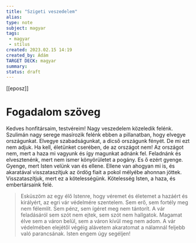 ```yaml
---
title: "Szigeti veszedelem"
alias: 
type: note
subject: magyar
tags:
 - magyar
 - stílus
created: 2023.02.15 14:19
created_by: Ádám
TARGET DECK: magyar
summary: 
status: draft 
---
```

[[eposz]]

# Fogadalom szöveg
Kedves honfitársaim, testvéreim! Nagy veszedelem közeledik felénk. Szulimán nagy serege masírozik felénk ebben a pillanatban, hogy elvegye országunkat. Elvegye szabadságunkat, a dicső országunk fényét. De mi ezt nem adjuk. Ha kell, életünket cserében, de az országot nem! Az országot nem, mert a haza mi vagyunk és így magunkat adnánk fel. Feladnánk és elvesztenénk, mert nem ismer könyörületet a pogány. Es ő ezért gyenge. Gyenge, mert Isten velünk van és ellene. Ellene van ahogyan mi is, és akaratával visszataszítjuk az ördög fiait a pokol mélyébe ahonnan jöttek. Visszataszítjuk, mert ez a kötelességünk. Kötelesség Isten, a haza, és embertársaink felé.

>Esküszöm az egy élő Istenre, hogy véremet és életemet a hazáért és királyért, az egri vár védelmére szentelem. Sem erő, sem fortély meg nem félemlít. Sem pénz, sem ígéret meg nem tántorít. A vár feladásáról sem szót nem ejtek, sem szót nem hallgatok. Magamat élve sem a váron belül, sem a váron kívül meg nem adom. A vár védelmében elejétől végéig alávetem akaratomat a nálamnál feljebb való parancsának. Isten engem úgy segéljen!